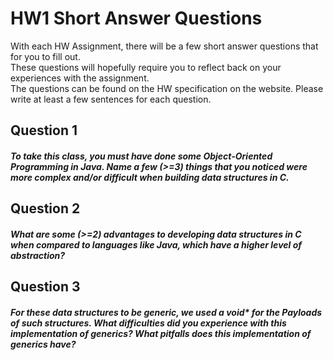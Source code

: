 # HW1 Short Answer Questions  
With each HW Assignment, there will be a few short answer questions that for you to fill out.  
These questions will hopefully require you to reflect back on your experiences with the assignment.  
The questions can be found on the HW specification on the website. Please write at least a few sentences for each question.

## Question 1
##### To take this class, you must have done some Object-Oriented Programming in Java. Name a few (>=3) things that you noticed were more complex and/or difficult when building data structures in C.



## Question 2
##### What are some (>=2)  advantages to developing data structures in C when compared to languages like Java, which have a higher level of abstraction?



## Question 3
##### For these data structures to be generic, we used a void\* for the Payloads of such structures. What difficulties did you experience with this implementation of generics? What pitfalls does this implementation of generics have?


